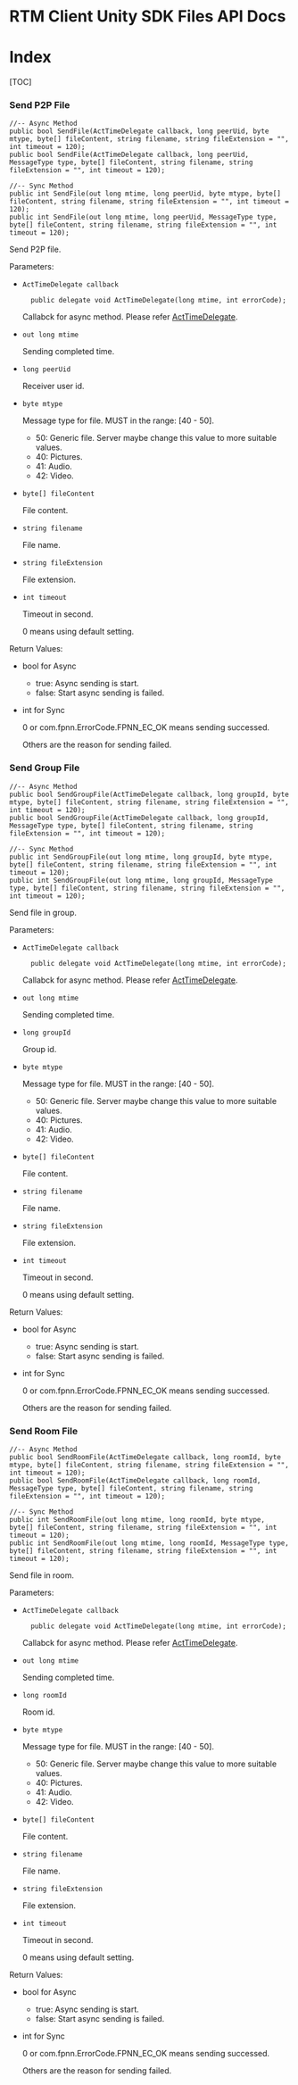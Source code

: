 # RTM Client Unity SDK Files API Docs

# Index

[TOC]

### Send P2P File

	//-- Async Method
	public bool SendFile(ActTimeDelegate callback, long peerUid, byte mtype, byte[] fileContent, string filename, string fileExtension = "", int timeout = 120);
	public bool SendFile(ActTimeDelegate callback, long peerUid, MessageType type, byte[] fileContent, string filename, string fileExtension = "", int timeout = 120);
	
	//-- Sync Method
	public int SendFile(out long mtime, long peerUid, byte mtype, byte[] fileContent, string filename, string fileExtension = "", int timeout = 120);
	public int SendFile(out long mtime, long peerUid, MessageType type, byte[] fileContent, string filename, string fileExtension = "", int timeout = 120);

Send P2P file.

Parameters:

+ `ActTimeDelegate callback`

		public delegate void ActTimeDelegate(long mtime, int errorCode);

	Callabck for async method. Please refer [ActTimeDelegate](Delegates.md#ActTimeDelegate).

+ `out long mtime`

	Sending completed time.

+ `long peerUid`

	Receiver user id.

+ `byte mtype`

	Message type for file. MUST in the range: [40 - 50].
	* 50: Generic file. Server maybe change this value to more suitable values.
	* 40: Pictures.
	* 41: Audio.
	* 42: Video.

+ `byte[] fileContent`

	File content.

+ `string filename`

	File name.

+ `string fileExtension`

	File extension.

+ `int timeout`

	Timeout in second.

	0 means using default setting.


Return Values:

+ bool for Async

	* true: Async sending is start.
	* false: Start async sending is failed.

+ int for Sync

	0 or com.fpnn.ErrorCode.FPNN_EC_OK means sending successed.

	Others are the reason for sending failed.


### Send Group File

	//-- Async Method
	public bool SendGroupFile(ActTimeDelegate callback, long groupId, byte mtype, byte[] fileContent, string filename, string fileExtension = "", int timeout = 120);
	public bool SendGroupFile(ActTimeDelegate callback, long groupId, MessageType type, byte[] fileContent, string filename, string fileExtension = "", int timeout = 120);
	
	//-- Sync Method
	public int SendGroupFile(out long mtime, long groupId, byte mtype, byte[] fileContent, string filename, string fileExtension = "", int timeout = 120);
	public int SendGroupFile(out long mtime, long groupId, MessageType type, byte[] fileContent, string filename, string fileExtension = "", int timeout = 120);

Send file in group.

Parameters:

+ `ActTimeDelegate callback`

		public delegate void ActTimeDelegate(long mtime, int errorCode);

	Callabck for async method. Please refer [ActTimeDelegate](Delegates.md#ActTimeDelegate).

+ `out long mtime`

	Sending completed time.

+ `long groupId`

	Group id.

+ `byte mtype`

	Message type for file. MUST in the range: [40 - 50].
	* 50: Generic file. Server maybe change this value to more suitable values.
	* 40: Pictures.
	* 41: Audio.
	* 42: Video.

+ `byte[] fileContent`

	File content.

+ `string filename`

	File name.

+ `string fileExtension`

	File extension.

+ `int timeout`

	Timeout in second.

	0 means using default setting.


Return Values:

+ bool for Async

	* true: Async sending is start.
	* false: Start async sending is failed.

+ int for Sync

	0 or com.fpnn.ErrorCode.FPNN_EC_OK means sending successed.

	Others are the reason for sending failed.


### Send Room File

	//-- Async Method
	public bool SendRoomFile(ActTimeDelegate callback, long roomId, byte mtype, byte[] fileContent, string filename, string fileExtension = "", int timeout = 120);
	public bool SendRoomFile(ActTimeDelegate callback, long roomId, MessageType type, byte[] fileContent, string filename, string fileExtension = "", int timeout = 120);
	
	//-- Sync Method
	public int SendRoomFile(out long mtime, long roomId, byte mtype, byte[] fileContent, string filename, string fileExtension = "", int timeout = 120);
	public int SendRoomFile(out long mtime, long roomId, MessageType type, byte[] fileContent, string filename, string fileExtension = "", int timeout = 120);

Send file in room.

Parameters:

+ `ActTimeDelegate callback`

		public delegate void ActTimeDelegate(long mtime, int errorCode);

	Callabck for async method. Please refer [ActTimeDelegate](Delegates.md#ActTimeDelegate).

+ `out long mtime`

	Sending completed time.

+ `long roomId`

	Room id.

+ `byte mtype`

	Message type for file. MUST in the range: [40 - 50].
	* 50: Generic file. Server maybe change this value to more suitable values.
	* 40: Pictures.
	* 41: Audio.
	* 42: Video.

+ `byte[] fileContent`

	File content.

+ `string filename`

	File name.

+ `string fileExtension`

	File extension.

+ `int timeout`

	Timeout in second.

	0 means using default setting.


Return Values:

+ bool for Async

	* true: Async sending is start.
	* false: Start async sending is failed.

+ int for Sync

	0 or com.fpnn.ErrorCode.FPNN_EC_OK means sending successed.

	Others are the reason for sending failed.

